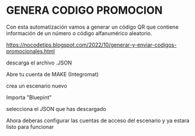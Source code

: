 # GENERA CODIGO PROMOCION

Con esta automatización vamos a generar un código QR que contiene información de un número o código alfanumérico aleatorio.

https://nocodetips.blogspot.com/2022/10/generar-y-enviar-codigos-promocionales.html

descarga el archivo .JSON

Abre tu cuenta de MAKE (Integromat)

crea un escenario nuevo

Importa "Bluepint"

selecciona el JSON que has descargado

Ahora deberas configurar las cuentas de acceso del escenario y ya estara listo para funcionar
